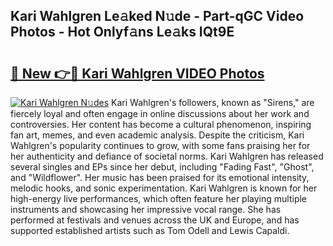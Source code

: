 ## Kari Wahlgren Le𝚊ked N𝚞de - Part-qGC Video Photos - Hot Onlyf𝚊ns Le𝚊ks IQt9E

# <h2><a href="http://ab3607.deff.icu/?id=Kari+Wahlgren">🔗 New 👉🔴 Kari Wahlgren VIDEO Photos</a></h2>

[![Kari Wahlgren N𝚞des](https://i.imgur.com/rIISA9y.gif)](http://ab3607.deff.icu/?id=Kari+Wahlgren)
Kari Wahlgren's followers, known as "Sirens," are fiercely loyal and often engage in online discussions about her work and controversies. Her content has become a cultural phenomenon, inspiring fan art, memes, and even academic analysis. Despite the criticism, Kari Wahlgren's popularity continues to grow, with some fans praising her for her authenticity and defiance of societal norms. Kari Wahlgren has released several singles and EPs since her debut, including "Fading Fast", "Ghost", and "Wildflower". Her music has been praised for its emotional intensity, melodic hooks, and sonic experimentation. Kari Wahlgren is known for her high-energy live performances, which often feature her playing multiple instruments and showcasing her impressive vocal range. She has performed at festivals and venues across the UK and Europe, and has supported established artists such as Tom Odell and Lewis Capaldi.
